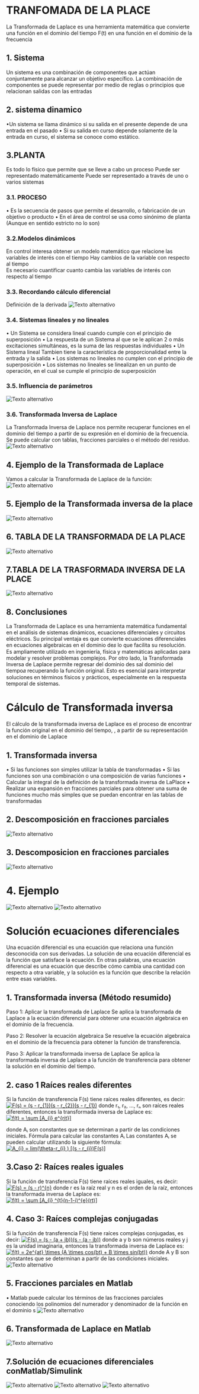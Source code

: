# TRANFOMADA DE LA PLACE 
La Transformada de Laplace es una herramienta matemática que convierte una función en el dominio del tiempo F(t) en una función en el dominio de la frecuencia
## 1. Sistema 
Un sistema es una combinación de componentes que actúan conjuntamente para alcanzar un objetivo específico. La combinación de componentes se puede representar por medio de reglas o principios que relacionan salidas con las entradas

## 2. sistema dinamico 
•Un sistema se llama dinámico si su salida en el presente depende de una entrada en el pasado
• Si su salida en curso depende solamente de la entrada en curso, el sistema se conoce como estático.
## 3.PLANTA 
Es todo lo físico que permite que se lleve a cabo un proceso Puede ser representado matemáticamente 
Puede ser representado a través de uno o varios sistemas
### 3.1. PROCESO 
• Es la secuencia de pasos que permite el desarrollo, o fabricación de un objetivo o producto
• En el área de control se usa como sinónimo de planta
(Aunque en sentido estricto no lo son)

### 3.2.Modelos dinámicos
En control interesa obtener un modelo matemático que relacione las variables de interés con el tiempo
Hay cambios de la variable con respecto al tiempo  
Es necesario cuantificar cuanto cambia las variables de
interés con respecto al tiempo

### 3.3. Recordando cálculo diferencial
Definición de la derivada
![Texto alternativo](https://tse4.mm.bing.net/th?id=OIP.-LuSWG5JSTpbRCnBwK-gtQHaE2&pid=Api&P=0&h=180)

### 3.4. Sistemas lineales y no lineales
• Un Sistema se considera lineal cuando cumple con el principio
de superposición
• La respuesta de un Sistema al que se le aplican 2 o más
excitaciones simultáneas, es la suma de las respuestas
individuales
• Un Sistema lineal Tambien tiene la característica de
proporcionalidad entre la entrada y la salida
• Los sistemas no lineales no cumplen con el principio de
superposición
• Los sistemas no lineales se linealizan en un punto de
operación, en el cual se cumple el principio de superposición

### 3.5. Influencia de parámetros
![Texto alternativo](https://ecuaciondiferencialejerciciosresueltos.com/wp-content/uploads/2020/09/InterseccionIntegralesImpropias.png)

### 3.6. Transformada Inversa de Laplace
La Transformada Inversa de Laplace nos permite recuperar funciones en el dominio del tiempo a partir de su expresión en el dominio de la frecuencia. Se puede calcular con tablas, fracciones parciales o el método del residuo.
![Texto alternativo](https://i.ytimg.com/vi/Tjsv03Lvnoc/maxresdefault.jpg)


## 4. Ejemplo de la Transformada de Laplace
Vamos a calcular la Transformada de Laplace de la función:
![Texto alternativo](http://3.bp.blogspot.com/-km_zgvgZ4LE/UYwaTwYkrrI/AAAAAAAAEaE/gNtEiCQIWto/s1600/INTEGRAL+DE+UNA+TRANSFORMADA+DE+LAPLACE+(2).gif)

## 5.  Ejemplo de la Transformada inversa de la place
![Texto alternativo](https://i.ytimg.com/vi/emjeF_8393A/maxresdefault.jpg)

## 6. TABLA DE LA TRANSFORMADA DE LA PLACE
![Texto alternativo](https://d20ohkaloyme4g.cloudfront.net/img/document_thumbnails/f4a69a624d915ca11b44ed307ca1bc91/thumb_1200_1553.png)

## 7.TABLA DE LA TRASFORMADA INVERSA DE LA PLACE 
![Texto alternativo](https://2.bp.blogspot.com/-KPrQWMJGu6s/WvPVoW7S_ZI/AAAAAAAACAo/CYyvXUJDFRwuObz2a_cYY9t-_hhHBBWiwCLcBGAs/s1600/Transformadas+de+Laplace+org.png)

## 8. Conclusiones
La Transformada de Laplace es una herramienta matemática fundamental en el análisis de sistemas dinámicos, ecuaciones diferenciales y circuitos eléctricos. Su principal ventaja es que convierte ecuaciones diferenciales en ecuaciones algebraicas en el dominio de𝑠 lo que facilita su resolución. Es ampliamente utilizado en ingeniería, física y matemáticas aplicadas para modelar y resolver problemas complejos.
Por otro lado, la Transformada Inversa de Laplace permite regresar del dominio des sal dominio del tiempo𝑎 recuperando la función original. Esto es esencial para interpretar soluciones en términos físicos y prácticos, especialmente en la respuesta temporal de sistemas.


# Cálculo de Transformada inversa
El cálculo de la transformada inversa de Laplace es el proceso de encontrar la función original en el dominio del tiempo, , a partir de su representación en el dominio de Laplace

## 1. Transformada inversa
• Si las funciones son simples utilizar la tabla de transformadas
• Si las funciones son una combinación o una composición de varias funciones
• Calcular la integral de la definición de la transformada inversa de LaPlace
• Realizar una expansión en fracciones parciales para obtener una suma de funciones mucho más simples que se puedan encontrar en las tablas de transformadas

## 2. Descomposición en fracciones parciales
![Texto alternativo](https://0.academia-photos.com/attachment_thumbnails/37215891/mini_magick20190304-8768-2no8y8.png?1551735051)

## 3. Descomposicion en fracciones parciales
![Texto alternativo](https://study.com/cimages/multimages/16/eparfra1a.png)

# 4. Ejemplo 
![Texto alternativo](https://slideplayer.es/slide/12201957/72/images/6/Descomposici%C3%B3n+en+fracciones+parciales.jpg)
![Texto alternativo](https://slideplayer.es/slide/12201957/72/images/8/Descomposici%C3%B3n+en+fracciones+parciales.jpg)


#  Solución ecuaciones diferenciales
Una ecuación diferencial es una ecuación que relaciona una función desconocida con sus derivadas. La solución de una ecuación diferencial es la función que satisface la ecuación.
En otras palabras, una ecuación diferencial es una ecuación que describe cómo cambia una cantidad con respecto a otra variable, y la solución es la función que describe la relación entre esas variables.

## 1. Transformada inversa (Método resumido)
Paso 1: Aplicar la transformada de Laplace
Se aplica la transformada de Laplace a la ecuación diferencial para obtener una ecuación algebraica en el dominio de la frecuencia.

Paso 2: Resolver la ecuación algebraica
Se resuelve la ecuación algebraica en el dominio de la frecuencia para obtener la función de transferencia.

Paso 3: Aplicar la transformada inversa de Laplace
Se aplica la transformada inversa de Laplace a la función de transferencia para obtener la solución en el dominio del tiempo.

## 2. caso 1 Raíces reales diferentes
Si la función de transferencia F(s) tiene raíces reales diferentes, es decir:
<a href="http://www.alciro.org/tools/matematicas/editor-ecuaciones.jsp?eq=F(s) = (s - r_{1})(s - r_{2})(s - r_{1})"><img src="http://www.alciro.org/cgi/tex.cgi?F(s) = (s - r_{1})(s - r_{2})(s - r_{1})" title="F(s) = (s - r_{1})(s - r_{2})(s - r_{1})" border="0" /></a>
donde r₁, r₂, ..., rₙ son raíces reales diferentes, entonces la transformada inversa de Laplace es:
<a href="http://www.alciro.org/tools/matematicas/editor-ecuaciones.jsp?eq=f(t) = \sum [A_{i} e^{rit}]"><img src="http://www.alciro.org/cgi/tex.cgi?f(t) = \sum [A_{i} e^{rit}]" title="f(t) = \sum [A_{i} e^{rit}]" border="0" /></a>

donde Aᵢ son constantes que se determinan a partir de las condiciones iniciales.
Fórmula para calcular las constantes Aᵢ
Las constantes Aᵢ se pueden calcular utilizando la siguiente fórmula:
<a href="http://www.alciro.org/tools/matematicas/editor-ecuaciones.jsp?eq=A_{i} =  lim(\theta-r_{i} ) [(s - r_{i})F(s)]
"><img src="http://www.alciro.org/cgi/tex.cgi?A_{i} =  lim(\theta-r_{i} ) [(s - r_{i})F(s)]
" title="A_{i} =  lim(\theta-r_{i} ) [(s - r_{i})F(s)]
" border="0" /></a>

## 3.Caso 2: Raíces reales iguales
Si la función de transferencia F(s) tiene raíces reales iguales, es decir:
<a href="http://www.alciro.org/tools/matematicas/editor-ecuaciones.jsp?eq=F(s) = (s - r)^{n}
"><img src="http://www.alciro.org/cgi/tex.cgi?F(s) = (s - r)^{n}
" title="F(s) = (s - r)^{n}
" border="0" /></a>
donde r es la raíz real y n es el orden de la raíz, entonces la transformada inversa de Laplace es:
<a href="http://www.alciro.org/tools/matematicas/editor-ecuaciones.jsp?eq=f(t) = \sum [A_{i} ^{t}(n-1-i)^{e}(rt)]
"><img src="http://www.alciro.org/cgi/tex.cgi?f(t) = \sum [A_{i} ^{t}(n-1-i)^{e}(rt)]
" title="f(t) = \sum [A_{i} ^{t}(n-1-i)^{e}(rt)]
" border="0" /></a>
## 4. Caso 3: Raíces complejas conjugadas
Si la función de transferencia F(s) tiene raíces complejas conjugadas, es decir:
<a href="http://www.alciro.org/tools/matematicas/editor-ecuaciones.jsp?eq=F(s) = (s - (a + jb))(s - (a - jb))
"><img src="http://www.alciro.org/cgi/tex.cgi?F(s) = (s - (a + jb))(s - (a - jb))
" title="F(s) = (s - (a + jb))(s - (a - jb))
" border="0" /></a>
donde a y b son números reales y j es la unidad imaginaria, entonces la transformada inversa de Laplace es:
<a href="http://www.alciro.org/tools/matematicas/editor-ecuaciones.jsp?eq=f(t) = 2e^{at} \times  (A \times  cos(bt) + B \times sin(bt))
"><img src="http://www.alciro.org/cgi/tex.cgi?f(t) = 2e^{at} \times  (A \times  cos(bt) + B \times sin(bt))
" title="f(t) = 2e^{at} \times  (A \times  cos(bt) + B \times sin(bt))
" border="0" /></a>
donde A y B son constantes que se determinan a partir de las condiciones iniciales.
![Texto alternativo](https://image.slidesharecdn.com/edcoeficientesconstantes-120406003822-phpapp01/85/E-D-H-Coeficientes-Constantes-5-320.jpg)

## 5. Fracciones parciales en Matlab
• Matlab puede calcular los términos de las fracciones parciales conociendo los polinomios del numerador y denominador de la función en el dominio s
![Texto alternativo](https://d20ohkaloyme4g.cloudfront.net/img/document_thumbnails/46b3edf21b8898d876ed911846bdd5ff/thumb_1200_1553.png)

## 6. Transformada de Laplace en Matlab
![Texto alternativo](https://i.ytimg.com/vi/wHQs7AXb1VU/hqdefault.jpg)

## 7.Solución de ecuaciones diferenciales conMatlab/Simulink
![Texto alternativo](https://i.ytimg.com/vi/WQjgMxFmuqE/maxresdefault.jpg)
![Texto alternativo]([ruta/de/la/imagen.png](https://i.ytimg.com/vi/xUfdeQDmHxw/hqdefault.jpg))
![Texto alternativo](https://www.monografias.com/trabajos-pdf/ecuaciones-usando-matlab/image008.png)
